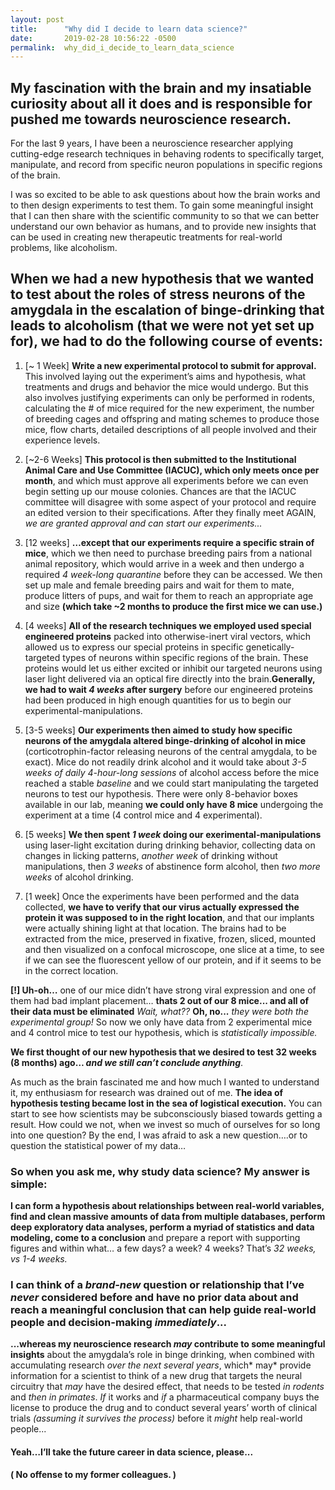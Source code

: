 ```yaml
---
layout: post
title:      "Why did I decide to learn data science?"
date:       2019-02-28 10:56:22 -0500
permalink:  why_did_i_decide_to_learn_data_science
---
```




## My fascination with the brain and my insatiable curiosity about all it does and is responsible for pushed me towards neuroscience research.

 For the last 9 years, I have been a neuroscience researcher applying cutting-edge research techniques in behaving rodents to specifically target, manipulate, and record from specific neuron populations in specific regions of the brain. 

I was so excited to be able to ask questions about how the brain works and to then design experiments to test them. To gain some meaningful insight that I can then share with the scientific community to so that we can better understand our own behavior as humans, and to provide new insights that can be used in creating new therapeutic treatments for real-world problems, like alcoholism. 

## **When we had a new hypothesis that we wanted to test about the roles of stress neurons of the amygdala in the escalation of binge-drinking that leads to alcoholism (that we were not yet set up for), we had to do the following course of events:**

1)	[~ 1 Week] **Write a new experimental protocol to submit for approval.** This involved laying out the experiment’s aims and hypothesis, what treatments and drugs and behavior the mice would undergo. But this also involves justifying experiments can only be performed in rodents, calculating the # of mice required for the new experiment, the number of breeding cages and offspring and mating schemes to produce those mice, flow charts, detailed descriptions of all people involved and their experience levels. 

2)	[~2-6 Weeks] **This protocol is then submitted to the Institutional Animal Care and Use Committee (IACUC), which only meets once per month**, and which must approve all experiments before we can even begin setting up our mouse colonies. Chances are that the IACUC committee will disagree with some aspect of your protocol and require an edited version to their specifications. After they finally meet AGAIN, _we are granted approval and can start our experiments..._

3)	[12 weeks] **…except that our experiments require a specific strain of mice**, which we then need to purchase breeding pairs from a national animal repository, which would arrive in a week and then undergo a required _4 week-long quarantine_ before they can be accessed. We then set up male and female breeding pairs and wait for them to mate, produce litters of pups, and wait for them to reach an appropriate age and size  **(which take ~2 months to produce the first mice we can use.)**

4)	[4 weeks] **All of the research techniques we employed used special engineered proteins** packed into otherwise-inert viral vectors, which allowed us to express our special proteins in specific genetically-targeted types of neurons within specific regions of the brain. These proteins would let us either excited or inhibit our targeted neurons using laser light delivered via an optical fire directly into the brain.**Generally, we had to wait _4 weeks_ after surgery** before our engineered proteins had been produced in high enough quantities for us to begin our experimental-manipulations. 

5)	[3-5 weeks] **Our experiments then aimed to study how specific neurons of the amygdala altered binge-drinking of alcohol in mice** (corticotrophin-factor releasing neurons of the central amygdala, to be exact). Mice do not readily drink alcohol and it would take about _3-5 weeks of daily 4-hour-long sessions_ of alcohol access before the mice reached a stable _baseline_ and we could start manipulating the targeted neurons to test our hypothesis. There were only 8-behavior boxes available in our lab, meaning **we could only have 8 mice** undergoing the experiment at a time (4 control mice and 4 experimental). 

6)	[5 weeks] **We then spent _1 week_ doing our exerimental-manipulations** using laser-light excitation during drinking behavior, collecting data on changes in licking patterns, _another week_ of drinking without manipulations, then _3 weeks_ of abstinence form alcohol, then _two more weeks_ of alcohol drinking. 

7)	[1 week] Once the experiments have been performed and the data collected, **we have to verify that our virus actually expressed the protein it was supposed to in the right location**, and that our implants were actually shining light at that location. The brains had to be extracted from the mice, preserved in fixative, frozen, sliced, mounted and then visualized on a confocal microscope, one slice at a time, to see if we can see the fluorescent yellow of our protein, and if it seems to be in the correct location. 

**[!] Uh-oh…** one of our mice didn’t have strong viral expression and one of them had bad implant placement… **thats 2 out of our 8 mice... and all of their data must be eliminated** 
*Wait, what??*  **Oh, no...** *they were both the experimental group!* So now we only have data from 2 experimental mice and 4 control mice to test our hypothesis, which is *statistically impossible.*


**We first thought of our new hypothesis that we desired to test 32 weeks (8 months) ago… _and we still can’t conclude anything_**.


As much as the brain fascinated me and how much I wanted to understand it, my enthusiasm for research was drained out of me. **The idea of hypothesis testing became lost in the sea of logistical execution.** You can start to see how scientists may be subconsciously biased towards getting a result. How could we not, when we invest so much of ourselves for so long into one question? By the end, I was afraid to ask a new question….or to question the statistical power of my data…

### **So when you ask me, why study data science? My answer is simple:**

**I can form a hypothesis about relationships between real-world variables, find and clean massive amounts of data from multiple databases, perform deep exploratory data analyses, perform a myriad of statistics and data modeling,  come to a conclusion** and prepare a report with supporting figures and within what… a few days? a week? 4 weeks?
That’s *32 weeks, vs 1-4 weeks.*

### I can think of a _brand-new_ question or relationship that I’ve _never_ considered before and have no prior data about and reach a meaningful conclusion that can help guide real-world people and decision-making _immediately_... 

**...whereas my neuroscience research *may* contribute to some meaningful insights** about the amygdala’s role in binge drinking, when combined with accumulating research *over the next several years*, which* may* provide information for a scientist to think of a new drug that targets the neural circuitry that *may*  have the desired effect, that needs to be tested *in rodents* and *then in primates*.  _If_ it works and _if_ a pharmaceutical company buys the license to produce the drug and to conduct several years’ worth of clinical trials _(assuming it survives the process)_ before it *might* help real-world people...


#### **Yeah…I’ll take the future career in data science, please...** 
**( No offense to my former colleagues. )**




